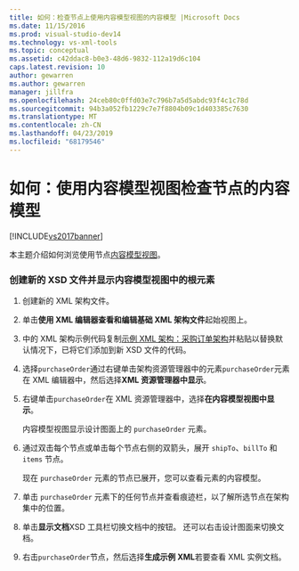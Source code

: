 ```yaml
---
title: 如何：检查节点上使用内容模型视图的内容模型 |Microsoft Docs
ms.date: 11/15/2016
ms.prod: visual-studio-dev14
ms.technology: vs-xml-tools
ms.topic: conceptual
ms.assetid: c42ddac8-b0e3-48d6-9832-112a19d6c104
caps.latest.revision: 10
author: gewarren
ms.author: gewarren
manager: jillfra
ms.openlocfilehash: 24ceb80c0ffd03e7c796b7a5d5abdc93f4c1c78d
ms.sourcegitcommit: 94b3a052fb1229c7e7f8804b09c1d403385c7630
ms.translationtype: MT
ms.contentlocale: zh-CN
ms.lasthandoff: 04/23/2019
ms.locfileid: "68179546"
---
```

# <a name="how-to-examine-the-content-model-of-nodes-using-the-content-model-view"></a>如何：使用内容模型视图检查节点的内容模型
[!INCLUDE[vs2017banner](../includes/vs2017banner.md)]

本主题介绍如何浏览使用节点[内容模型视图](../xml-tools/content-model-view.md)。  
  
### <a name="to-create-a-new-xsd-file-and-display-the-root-element-in-the-content-model-view"></a>创建新的 XSD 文件并显示内容模型视图中的根元素  
  
1. 创建新的 XML 架构文件。  
  
2. 单击**使用 XML 编辑器查看和编辑基础 XML 架构文件**起始视图上。  
  
3. 中的 XML 架构示例代码复制[示例 XML 架构：采购订单架构](../xml-tools/sample-xsd-file-purchase-order-schema.md)并粘贴以替换默认情况下，已将它们添加到新 XSD 文件的代码。  
  
4. 选择`purchaseOrder`通过右键单击架构资源管理器中的元素`purchaseOrder`元素在 XML 编辑器中，然后选择**XML 资源管理器中显示**。  
  
5. 右键单击`purchaseOrder`在 XML 资源管理器中，选择**在内容模型视图中显示**。  
  
     内容模型视图显示设计图面上的 `purchaseOrder` 元素。  
  
6. 通过双击每个节点或单击每个节点右侧的双箭头，展开 `shipTo`、`billTo` 和 `items` 节点。  
  
     现在 `purchaseOrder` 元素的节点已展开，您可以查看元素的内容模型。  
  
7. 单击 `purchaseOrder` 元素下的任何节点并查看痕迹栏，以了解所选节点在架构集中的位置。  
  
8. 单击**显示文档**XSD 工具栏切换文档中的按钮。 还可以右击设计图面来切换文档。  
  
9. 右击`purchaseOrder`节点，然后选择**生成示例 XML**若要查看 XML 实例文档。
